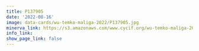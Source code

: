 ```yaml
---
title: P137905
date: '2022-08-16'
image: data-cards/wu-temko-maliga-2022/P137905.jpg
minerva_link: https://s3.amazonaws.com/www.cycif.org/wu-temko-maliga-2022/P137905/index.html
info_link:
show_page_link: false
---
```

